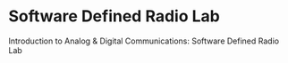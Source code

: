 # Software Defined Radio Lab
Introduction to Analog &amp; Digital Communications: Software Defined Radio Lab
